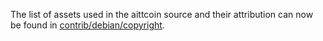The list of assets used in the aittcoin source and their attribution can now be found in [contrib/debian/copyright](../contrib/debian/copyright).
